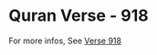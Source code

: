 # Quran Verse - 918 

For more infos, See [Verse 918](https://www.quranbookk.com/quran/search?q=918)